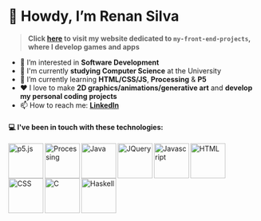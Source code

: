 # 👋 Howdy, I’m Renan Silva
> **Click [here](https://renans2.github.io/my-front-end-projects/ "renans2.github.io/my-front-end-projects") to visit my website dedicated to `my-front-end-projects`, where I develop games and apps**
- 👀 I’m interested in **Software Development**
- :school: I'm currently **studying Computer Science** at the University
- :pencil: I’m currently learning **HTML/CSS/JS**, **Processing** & **P5**
- :heart: I love to make **2D graphics/animations/generative art** and **develop my personal coding projects**
- 📫 How to reach me: **[LinkedIn](https://www.linkedin.com/in/renan-andrade-silva/ "LinkedIn")**

#### :computer: I've been in touch with these technologies:
<img align="left" width="70px" title="p5.js"      src="https://cdn.jsdelivr.net/gh/devicons/devicon@latest/icons/p5js/p5js-original.svg" />
<img align="left" width="70px" title="Processing" src="https://cdn.jsdelivr.net/gh/devicons/devicon@latest/icons/processing/processing-original.svg" />
<img align="left" width="70px" title="Java"       src="https://cdn.jsdelivr.net/gh/devicons/devicon@latest/icons/java/java-original.svg" />
<img align="left" width="70px" title="JQuery"     src="https://cdn.jsdelivr.net/gh/devicons/devicon@latest/icons/jquery/jquery-plain-wordmark.svg" />
<img align="left" width="70px" title="Javascript" src="https://cdn.jsdelivr.net/gh/devicons/devicon@latest/icons/javascript/javascript-original.svg" />
<img align="left" width="70px" title="HTML"       src="https://cdn.jsdelivr.net/gh/devicons/devicon@latest/icons/html5/html5-original.svg" />
<img align="left" width="70px" title="CSS"        src="https://cdn.jsdelivr.net/gh/devicons/devicon@latest/icons/css3/css3-original.svg" />
<img align="left" width="70px" title="C"          src="https://cdn.jsdelivr.net/gh/devicons/devicon@latest/icons/c/c-original.svg" />
<img align="left" width="70px" title="Haskell"    src="https://cdn.jsdelivr.net/gh/devicons/devicon@latest/icons/haskell/haskell-original.svg" />

<!---
renans2/renans2 is a ✨ special ✨ repository because its `README.md` (this file) appears on your GitHub profile.
You can click the Preview link to take a look at your changes.
--->
